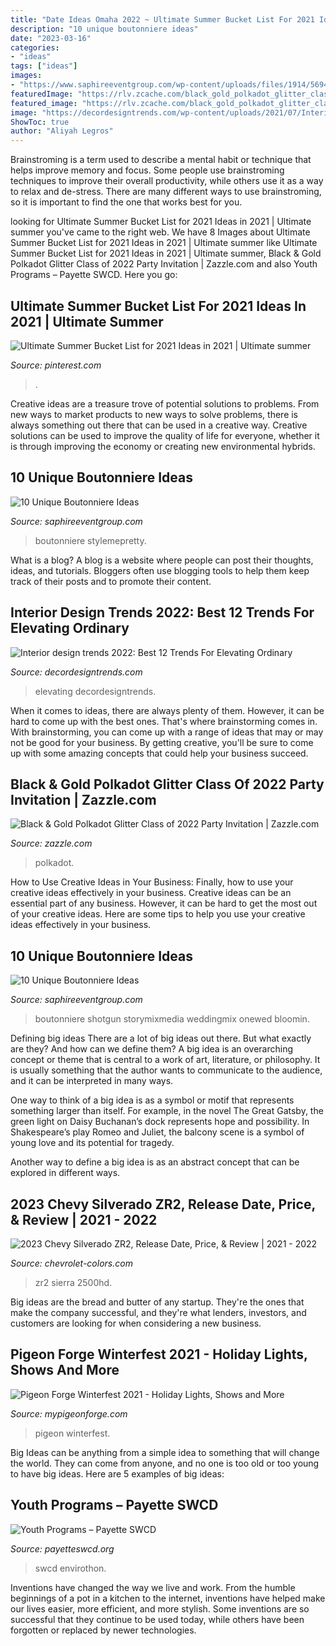 ```yaml
---
title: "Date Ideas Omaha 2022 ~ Ultimate Summer Bucket List For 2021 Ideas In 2021"
description: "10 unique boutonniere ideas"
date: "2023-03-16"
categories:
- "ideas"
tags: ["ideas"]
images:
- "https://www.saphireeventgroup.com/wp-content/uploads/files/1914/5694/2699/unique_boutonniere_7.jpg"
featuredImage: "https://rlv.zcache.com/black_gold_polkadot_glitter_class_of_2022_party_invitation-r6bd74bb5961846b58b20d940891b38bd_tcvtr_704.jpg"
featured_image: "https://rlv.zcache.com/black_gold_polkadot_glitter_class_of_2022_party_invitation-r6bd74bb5961846b58b20d940891b38bd_tcvtr_704.jpg"
image: "https://decordesigntrends.com/wp-content/uploads/2021/07/Interior-design-trends-2022-s-768x652.jpg"
ShowToc: true
author: "Aliyah Legros"
---
```



Brainstroming is a term used to describe a mental habit or technique that helps improve memory and focus. Some people use brainstroming techniques to improve their overall productivity, while others use it as a way to relax and de-stress. There are many different ways to use brainstroming, so it is important to find the one that works best for you.

	

		
looking for Ultimate Summer Bucket List for 2021 Ideas in 2021 | Ultimate summer you've came to the right web. We have 8 Images about Ultimate Summer Bucket List for 2021 Ideas in 2021 | Ultimate summer like Ultimate Summer Bucket List for 2021 Ideas in 2021 | Ultimate summer, Black &amp; Gold Polkadot Glitter Class of 2022 Party Invitation | Zazzle.com and also Youth Programs – Payette SWCD. Here you go:
		
    
## Ultimate Summer Bucket List For 2021 Ideas In 2021 | Ultimate Summer

<img loading=lazy src="https://i.pinimg.com/736x/40/f8/2f/40f82ff179ca8475272c9b73e6647b66.jpg" onerror="this.onerror=null;this.src='https://tse2.mm.bing.net/th?id=OIP.FjJcdxdltq4-SSz--E1VWAHaLH&amp;pid=15.1';" alt="Ultimate Summer Bucket List for 2021 Ideas in 2021 | Ultimate summer">

_Source: pinterest.com_

>. 

	

Creative ideas are a treasure trove of potential solutions to problems. From new ways to market products to new ways to solve problems, there is always something out there that can be used in a creative way. Creative solutions can be used to improve the quality of life for everyone, whether it is through improving the economy or creating new environmental hybrids.

    
## 10 Unique Boutonniere Ideas

<img loading=lazy src="https://www.saphireeventgroup.com/wp-content/uploads/files/6014/5694/2695/unique_boutonniere_1.jpg" onerror="this.onerror=null;this.src='https://tse2.mm.bing.net/th?id=OIP.02yBGs2Ybv2hq_7onZ24TgAAAA&amp;pid=15.1';" alt="10 Unique Boutonniere Ideas">

_Source: saphireeventgroup.com_

>boutonniere stylemepretty. 

	

What is a blog?
A blog is a website where people can post their thoughts, ideas, and tutorials. Bloggers often use blogging tools to help them keep track of their posts and to promote their content.

    
## Interior Design Trends 2022: Best 12 Trends For Elevating Ordinary

<img loading=lazy src="https://decordesigntrends.com/wp-content/uploads/2021/07/Interior-design-trends-2022-s-768x652.jpg" onerror="this.onerror=null;this.src='https://tse1.mm.bing.net/th?id=OIP.RCjsYj7_pbeE7F6208d27AHaGS&amp;pid=15.1';" alt="Interior design trends 2022: Best 12 Trends For Elevating Ordinary">

_Source: decordesigntrends.com_

>elevating decordesigntrends. 

	

When it comes to ideas, there are always plenty of them. However, it can be hard to come up with the best ones. That's where brainstorming comes in. With brainstorming, you can come up with a range of ideas that may or may not be good for your business. By getting creative, you'll be sure to come up with some amazing concepts that could help your business succeed.

    
## Black &amp; Gold Polkadot Glitter Class Of 2022 Party Invitation | Zazzle.com

<img loading=lazy src="https://rlv.zcache.com/black_gold_polkadot_glitter_class_of_2022_party_invitation-r6bd74bb5961846b58b20d940891b38bd_tcvtr_704.jpg" onerror="this.onerror=null;this.src='https://tse3.mm.bing.net/th?id=OIP.YYb_NFWSasyV4WoZJE0osgHaHa&amp;pid=15.1';" alt="Black &amp; Gold Polkadot Glitter Class of 2022 Party Invitation | Zazzle.com">

_Source: zazzle.com_

>polkadot. 

	

How to Use Creative Ideas in Your Business: Finally, how to use your creative ideas effectively in your business.
Creative ideas can be an essential part of any business. However, it can be hard to get the most out of your creative ideas. Here are some tips to help you use your creative ideas effectively in your business.

    
## 10 Unique Boutonniere Ideas

<img loading=lazy src="https://www.saphireeventgroup.com/wp-content/uploads/files/1914/5694/2699/unique_boutonniere_7.jpg" onerror="this.onerror=null;this.src='https://tse1.mm.bing.net/th?id=OIP.2agRHqhWirdTv_mX9qZrPwAAAA&amp;pid=15.1';" alt="10 Unique Boutonniere Ideas">

_Source: saphireeventgroup.com_

>boutonniere shotgun storymixmedia weddingmix onewed bloomin. 

	

Defining big ideas
There are a lot of big ideas out there. But what exactly are they? And how can we define them?
A big idea is an overarching concept or theme that is central to a work of art, literature, or philosophy. It is usually something that the author wants to communicate to the audience, and it can be interpreted in many ways.

One way to think of a big idea is as a symbol or motif that represents something larger than itself. For example, in the novel The Great Gatsby, the green light on Daisy Buchanan’s dock represents hope and possibility. In Shakespeare’s play Romeo and Juliet, the balcony scene is a symbol of young love and its potential for tragedy.

Another way to define a big idea is as an abstract concept that can be explored in different ways.

    
## 2023 Chevy Silverado ZR2, Release Date, Price, &amp; Review | 2021 - 2022

<img loading=lazy src="https://chevrolet-colors.com/wp-content/uploads/2021/06/2023-Chevy-Silverado-ZR2-Interior.png" onerror="this.onerror=null;this.src='https://tse2.mm.bing.net/th?id=OIP.6UXL30mVp1qVmZ6go8yrogHaE5&amp;pid=15.1';" alt="2023 Chevy Silverado ZR2, Release Date, Price, &amp; Review | 2021 - 2022">

_Source: chevrolet-colors.com_

>zr2 sierra 2500hd. 

	

Big ideas are the bread and butter of any startup. They're the ones that make the company successful, and they're what lenders, investors, and customers are looking for when considering a new business.

    
## Pigeon Forge Winterfest 2021 - Holiday Lights, Shows And More

<img loading=lazy src="https://www.mypigeonforge.com/wp-content/uploads/2018/01/winterfest-lights-battle-pigeon-forge-600x433-300x217.jpg" onerror="this.onerror=null;this.src='https://tse4.mm.bing.net/th?id=OIP.BVDNlhanGjRWwK_tmGql2QAAAA&amp;pid=15.1';" alt="Pigeon Forge Winterfest 2021 - Holiday Lights, Shows and More">

_Source: mypigeonforge.com_

>pigeon winterfest. 

	

Big Ideas can be anything from a simple idea to something that will change the world. They can come from anyone, and no one is too old or too young to have big ideas. Here are 5 examples of big ideas: 

    
## Youth Programs – Payette SWCD

<img loading=lazy src="https://payetteswcd.files.wordpress.com/2021/05/2022-poster-theme.png?w=740" onerror="this.onerror=null;this.src='https://tse2.mm.bing.net/th?id=OIP._Hv0q36HXFmwWZyL1BQjRQHaHb&amp;pid=15.1';" alt="Youth Programs – Payette SWCD">

_Source: payetteswcd.org_

>swcd envirothon. 

	

Inventions have changed the way we live and work. From the humble beginnings of a pot in a kitchen to the internet, inventions have helped make our lives easier, more efficient, and more stylish. Some inventions are so successful that they continue to be used today, while others have been forgotten or replaced by newer technologies.

